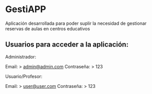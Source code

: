 # GestiAPP

Aplicación desarrollada para poder suplir la necesidad de gestionar reservas de aulas en centros educativos

## Usuarios para acceder a la aplicación:

Administrador:

Email: > admin@admin.com
Contraseña: > 123

Usuario/Profesor:

Email: > user@user.com
Contraseña: > 123